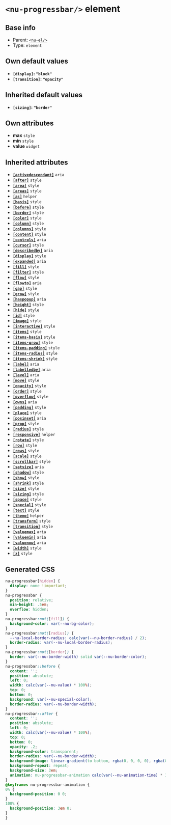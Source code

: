 # `<nu-progressbar/>` element

## Base info
* Parent: [`<nu-el/>`](./nu-el.md)
* Type: `element`


## Own default values
* **`[display]`: `"block"`**
* **`[transition]`: `"opacity"`**

## Inherited default values
* **`[sizing]`: `"border"`**


## Own attributes
* **max** `style`
* **min** `style`
* **value** `widget`


## Inherited attributes
* **[`[activedescendant]`](../attributes/activedescendant.md)** `aria`
* **[`[after]`](../attributes/after.md)** `style`
* **[`[area]`](../attributes/area.md)** `style`
* **[`[areas]`](../attributes/areas.md)** `style`
* **[`[as]`](../attributes/as.md)** `helper`
* **[`[basis]`](../attributes/basis.md)** `style`
* **[`[before]`](../attributes/before.md)** `style`
* **[`[border]`](../attributes/border.md)** `style`
* **[`[color]`](../attributes/color.md)** `style`
* **[`[column]`](../attributes/column.md)** `style`
* **[`[columns]`](../attributes/columns.md)** `style`
* **[`[content]`](../attributes/content.md)** `style`
* **[`[controls]`](../attributes/controls.md)** `aria`
* **[`[cursor]`](../attributes/cursor.md)** `style`
* **[`[describedby]`](../attributes/describedby.md)** `aria`
* **[`[display]`](../attributes/display.md)** `style`
* **[`[expanded]`](../attributes/expanded.md)** `aria`
* **[`[fill]`](../attributes/fill.md)** `style`
* **[`[filter]`](../attributes/filter.md)** `style`
* **[`[flow]`](../attributes/flow.md)** `style`
* **[`[flowto]`](../attributes/flowto.md)** `aria`
* **[`[gap]`](../attributes/gap.md)** `style`
* **[`[grow]`](../attributes/grow.md)** `style`
* **[`[haspopup]`](../attributes/haspopup.md)** `aria`
* **[`[height]`](../attributes/height.md)** `style`
* **[`[hide]`](../attributes/hide.md)** `style`
* **[`[id]`](../attributes/id.md)** `style`
* **[`[image]`](../attributes/image.md)** `style`
* **[`[interactive]`](../attributes/interactive.md)** `style`
* **[`[items]`](../attributes/items.md)** `style`
* **[`[items-basis]`](../attributes/items-basis.md)** `style`
* **[`[items-grow]`](../attributes/items-grow.md)** `style`
* **[`[items-padding]`](../attributes/items-padding.md)** `style`
* **[`[items-radius]`](../attributes/items-radius.md)** `style`
* **[`[items-shrink]`](../attributes/items-shrink.md)** `style`
* **[`[label]`](../attributes/label.md)** `aria`
* **[`[labelledby]`](../attributes/labelledby.md)** `aria`
* **[`[level]`](../attributes/level.md)** `aria`
* **[`[move]`](../attributes/move.md)** `style`
* **[`[opacity]`](../attributes/opacity.md)** `style`
* **[`[order]`](../attributes/order.md)** `style`
* **[`[overflow]`](../attributes/overflow.md)** `style`
* **[`[owns]`](../attributes/owns.md)** `aria`
* **[`[padding]`](../attributes/padding.md)** `style`
* **[`[place]`](../attributes/place.md)** `style`
* **[`[posinset]`](../attributes/posinset.md)** `aria`
* **[`[prop]`](../attributes/prop.md)** `style`
* **[`[radius]`](../attributes/radius.md)** `style`
* **[`[responsive]`](../attributes/responsive.md)** `helper`
* **[`[rotate]`](../attributes/rotate.md)** `style`
* **[`[row]`](../attributes/row.md)** `style`
* **[`[rows]`](../attributes/rows.md)** `style`
* **[`[scale]`](../attributes/scale.md)** `style`
* **[`[scrollbar]`](../attributes/scrollbar.md)** `style`
* **[`[setsize]`](../attributes/setsize.md)** `aria`
* **[`[shadow]`](../attributes/shadow.md)** `style`
* **[`[show]`](../attributes/show.md)** `style`
* **[`[shrink]`](../attributes/shrink.md)** `style`
* **[`[size]`](../attributes/size.md)** `style`
* **[`[sizing]`](../attributes/sizing.md)** `style`
* **[`[space]`](../attributes/space.md)** `style`
* **[`[special]`](../attributes/special.md)** `style`
* **[`[text]`](../attributes/text.md)** `style`
* **[`[theme]`](../attributes/theme.md)** `helper`
* **[`[transform]`](../attributes/transform.md)** `style`
* **[`[transition]`](../attributes/transition.md)** `style`
* **[`[valuemax]`](../attributes/valuemax.md)** `aria`
* **[`[valuemin]`](../attributes/valuemin.md)** `aria`
* **[`[valuenow]`](../attributes/valuenow.md)** `aria`
* **[`[width]`](../attributes/width.md)** `style`
* **[`[z]`](../attributes/z.md)** `style`

## Generated CSS
```css
nu-progressbar[hidden] {
  display: none !important;
}
nu-progressbar {
  position: relative;
  min-height: .5em;
  overflow: hidden;
}
nu-progressbar:not([fill]) {
  background-color: var(--nu-bg-color);
}
nu-progressbar:not([radius]) {
  --nu-local-border-radius: calc(var(--nu-border-radius) / 2);
  border-radius: var(--nu-local-border-radius);
}
nu-progressbar:not([border]) {
  border: var(--nu-border-width) solid var(--nu-border-color);
}
nu-progressbar::before {
  content: '';
  position: absolute;
  left: 0;
  width: calc(var(--nu-value) * 100%);
  top: 0;
  bottom: 0;
  background: var(--nu-special-color);
  border-radius: var(--nu-border-width);
}
nu-progressbar::after {
  content: '';
  position: absolute;
  left: 0;
  width: calc(var(--nu-value) * 100%);
  top: 0;
  bottom: 0;
  opacity: .2;
  background-color: transparent;
  border-radius: var(--nu-border-width);
  background-image: linear-gradient(to bottom, rgba(0, 0, 0, 0), rgba(0, 0, 0, .5)), linear-gradient(135deg, rgb(255, 255, 255) 0%, rgb(255, 255, 255) 36%, rgb(0, 0, 255) 38%, rgb(0, 0, 255) 72%, rgb(255, 255, 255) 74%, rgb(255, 255, 255) 100%);
  background-repeat: repeat;
  background-size: 3em;
  animation: nu-progressbar-animation calc(var(--nu-animation-time) * 10 - 0.01s) linear infinite;
}
@keyframes nu-progressbar-animation {
0% {
  background-position: 0 0;
}
100% {
  background-position: 3em 0;
}
}
```
